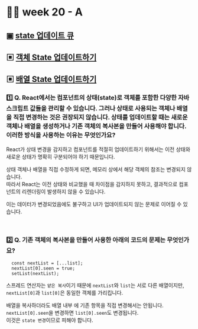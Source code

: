 # 👨‍🏫 week 20 - A

## ▣ [state 업데이트 큐](https://ko.react.dev/learn/queueing-a-series-of-state-updates)
## ▣ [객체 State 업데이트하기](https://ko.react.dev/learn/updating-objects-in-state)
## ▣ [배열 State 업데이트하기](https://ko.react.dev/learn/updating-arrays-in-state)

### 1️⃣ Q. React에서는 컴포넌트의 상태(state)로 객체를 포함한 다양한 자바스크립트 값들을 관리할 수 있습니다. 그러나 상태로 사용되는 객체나 배열을 직접 변경하는 것은 권장되지 않습니다. 상태를 업데이트할 때는 새로운 객체나 배열을 생성하거나 기존 객체의 복사본을 만들어 사용해야 합니다. 이러한 방식을 사용하는 이유는 무엇인가요?

React가 상태 변경을 감지하고 컴포넌트를 적절히 업데이트하기 위해서는 이전 상태와 새로운 상태가 명확히 구분되어야 하기 때문입니다.  

상태 객체나 배열을 직접 수정하게 되면, 메모리 상에서 해당 객체의 참조는 변경되지 않습니다.  
따라서 React는 이전 상태와 비교했을 때 차이점을 감지하지 못하고, 결과적으로 컴포넌트의 리렌더링이 발생하지 않을 수 있습니다.    

이는 데이터가 변경되었음에도 불구하고 UI가 업데이트되지 않는 문제로 이어질 수 있습니다.  

<br/>

### 2️⃣ Q. 기존 객체의 복사본을 만들어 사용한 아래의 코드의 문제는 무엇인가요?
```
  const nextList = [...list];
  nextList[0].seen = true; 
  setList(nextList);
```

스프레드 연산자는 `얕은 복사`이기 때문에 `nextList`와 `list`는 서로 다른 배열이지만,   
`nextList[0]`과 `list[0]`은 동일한 객체를 가리킵니다.  

배열을 복사하더라도 배열 내부 에 기존 항목을 직접 변경해서는 안됩니다.   
`nextList[0].seen`을 변경하면 `list[0].seen`도 변경됩니다.  
이것은 `state 변경`이므로 피해야 합니다.  

<br/>


